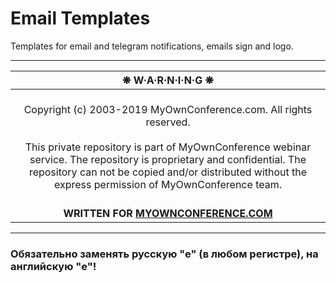 # Email Templates

Templates for email and telegram notifications, emails sign and logo.

---

| ❋ W·A·R·N·I·N·G ❋ |
|:-:|
| <br>Copyright (c) 2003-2019 MyOwnConference.com. All rights reserved.<br><br>This private repository is part of MyOwnConference webinar service. The repository is proprietary and confidential. The repository can not be copied and/or distributed without the express permission of MyOwnConference team.<br><br> |
| **WRITTEN FOR [MYOWNCONFERENCE.COM](https://myownconference.com)** |

---

### Обязательно заменять русскую "е" (в любом регистре), на английскую "e"!